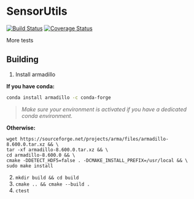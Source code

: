 # SensorUtils
[![Build Status](https://travis-ci.org/USGS-Astrogeology/SensorUtils.svg?branch=master)](https://travis-ci.org/USGS-Astrogeology/SensorUtils)
[![Coverage Status](https://coveralls.io/repos/github/USGS-Astrogeology/SensorUtils/badge.svg?branch=master)](https://coveralls.io/github/USGS-Astrogeology/SensorUtils?branch=master)

More tests

## Building

1. Install armadillo

**If you have conda:**

```bash
conda install armadillo -c conda-forge
```
  > *Make sure your environment is activated if you have a dedicated conda environment.*

**Otherwise:**
```
wget https://sourceforge.net/projects/arma/files/armadillo-8.600.0.tar.xz && \
tar -xf armadillo-8.600.0.tar.xz && \
cd armadillo-8.600.0 && \
cmake -DDETECT_HDF5=false . -DCMAKE_INSTALL_PREFIX=/usr/local && \
sudo make install
```

2. `mkdir build && cd build`
3. `cmake .. && cmake --build .`
4. `ctest`
